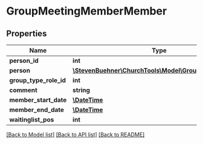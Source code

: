 # GroupMeetingMemberMember

## Properties
Name | Type | Description | Notes
------------ | ------------- | ------------- | -------------
**person_id** | **int** |  | [optional] 
**person** | [**\StevenBuehner\ChurchTools\Model\GroupMemberPerson**](GroupMemberPerson.md) |  | [optional] 
**group_type_role_id** | **int** |  | [optional] 
**comment** | **string** |  | [optional] 
**member_start_date** | [**\DateTime**](\DateTime.md) |  | [optional] 
**member_end_date** | [**\DateTime**](\DateTime.md) |  | [optional] 
**waitinglist_pos** | **int** |  | [optional] 

[[Back to Model list]](../../README.md#documentation-for-models) [[Back to API list]](../../README.md#documentation-for-api-endpoints) [[Back to README]](../../README.md)

